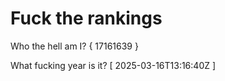 # Fuck the rankings

Who the hell am I?
{ 17161639 }

What fucking year is it?
[ 2025-03-16T13:16:40Z ]
